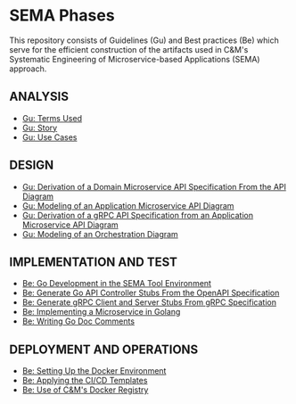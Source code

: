 # SEMA Phases
This repository consists of Guidelines (Gu) and Best practices (Be) which serve for the efficient construction of the artifacts used in C&M's Systematic Engineering of
Microservice-based Applications (SEMA) approach.

## ANALYSIS
- [Gu: Terms Used](pages/gu_terms_used.md)  
- [Gu: Story](pages/gu_story.md)
- [Gu: Use Cases](pages/gu_use_cases.md)

## DESIGN
- [Gu: Derivation of a Domain Microservice API Specification From the API Diagram](pages/gu_derivation_of_a_domain_microservice_api_specification_from_the_api_diagram.md) 
- [Gu: Modeling of an Application Microservice API Diagram](pages/gu_modeling_of_an_application_microservice_api_diagram.md) 
- [Gu: Derivation of a gRPC API Specification from an Application Microservice API Diagram](pages/gu_derivation_of_a_grpc_api_specification_from_an_application_microservice_api_diagram.md) 
- [Gu: Modeling of an Orchestration Diagram](pages/gu_modeling_of_an_orchestration_diagram.md) 

## IMPLEMENTATION AND TEST
- [Be: Go Development in the SEMA Tool Environment](pages/be_go_development_in_the_sema_tool_environment.md)
- [Be: Generate Go API Controller Stubs From the OpenAPI Specification](pages/be_generate_go_api_controller_stubs_from_the_openapi_specification.md)
- [Be:  Generate gRPC Client and Server Stubs From gRPC Specification](pages/be_generate_grpc_client_and_server_stubs_from_grpc_spec.md)
- [Be: Implementing a Microservice in Golang](pages/be_implementing_a_microservice_in_golang.md)
- [Be: Writing Go Doc Comments](pages/be_writing_go_doc_comments.md)

## DEPLOYMENT AND OPERATIONS
- [Be: Setting Up the Docker Environment](pages/be_setting_up_the_docker_environment.md)
- [Be: Applying the CI/CD Templates](pages/be_applying_the_cicd_templates.md)
- [Be: Use of C&M's Docker Registry](pages/be_use_of_cms_docker_registry.md)
